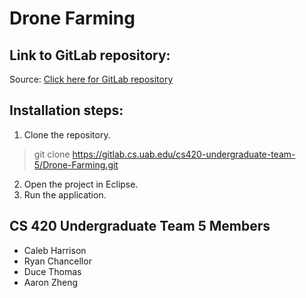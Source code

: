 # Drone Farming

## Link to GitLab repository:
Source: [Click here for GitLab repository](https://gitlab.cs.uab.edu/cs420-undergraduate-team-5/Drone-Farming/tree/master)

## Installation steps:
1. Clone the repository.
> git clone https://gitlab.cs.uab.edu/cs420-undergraduate-team-5/Drone-Farming.git
2. Open the project in Eclipse.
3. Run the application.

## CS 420 Undergraduate Team 5 Members
* Caleb Harrison
* Ryan Chancellor
* Duce Thomas
* Aaron Zheng